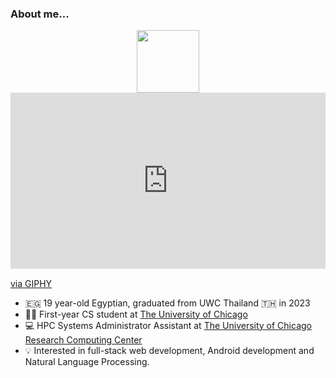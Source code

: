 ### About me...


<div id="header" align="center">
  <img src="https://giphy.com/embed/4BnnmOr00GGsw" width="100"/>
</div>

<div style="width:100%;height:0;padding-bottom:56%;position:relative;"><iframe src="https://giphy.com/embed/4BnnmOr00GGsw" width="100%" height="100%" style="position:absolute" frameBorder="0" class="giphy-embed" allowFullScreen></iframe></div><p><a href="https://giphy.com/gifs/reaction-mrw-someone-4BnnmOr00GGsw">via GIPHY</a></p>


- 🇪🇬 19 year-old Egyptian, graduated from UWC Thailand 🇹🇭 in 2023
- 🧑‍🎓 First-year CS student at [The University of Chicago](https://www.uchicago.edu) 
- 💻 HPC Systems Administrator Assistant at [The University of Chicago Research Computing Center](https://rcc.uchicago.edu)
- 💡 Interested in full-stack web development, Android development and Natural Language Processing.
